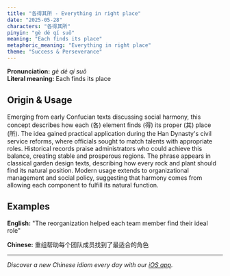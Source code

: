 ```yaml
---
title: "各得其所 - Everything in right place"
date: "2025-05-28"
characters: "各得其所"
pinyin: "gè dé qí suǒ"
meaning: "Each finds its place"
metaphoric_meaning: "Everything in right place"
theme: "Success & Perseverance"
---
```


**Pronunciation:** *gè dé qí suǒ*  
**Literal meaning:** Each finds its place

## Origin & Usage

Emerging from early Confucian texts discussing social harmony, this concept describes how each (各) element finds (得) its proper (其) place (所). The idea gained practical application during the Han Dynasty's civil service reforms, where officials sought to match talents with appropriate roles. Historical records praise administrators who could achieve this balance, creating stable and prosperous regions. The phrase appears in classical garden design texts, describing how every rock and plant should find its natural position. Modern usage extends to organizational management and social policy, suggesting that harmony comes from allowing each component to fulfill its natural function.

## Examples

**English:** "The reorganization helped each team member find their ideal role"

**Chinese:** 重组帮助每个团队成员找到了最适合的角色

---

*Discover a new Chinese idiom every day with our [iOS app](https://apps.apple.com/us/app/daily-chinese-idioms/id6670238264).*
